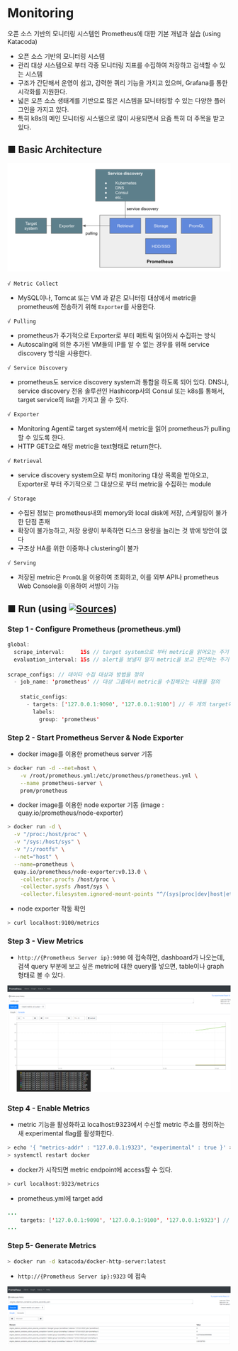 # Monitoring
오픈 소스 기반의 모니터링 시스템인 Prometheus에 대한 기본 개념과 실습 (using Katacoda)

- 오픈 소스 기반의 모니터링 시스템
- 관리 대상 시스템으로 부터 각종 모니터링 지표를 수집하여 저장하고 검색할 수 있는 시스템
- 구조가 간단해서 운영이 쉽고, 강력한 쿼리 기능을 가지고 있으며, Grafana를 통한 시각화를 지원한다.
- 넓은 오픈 소스 생태계를 기반으로 많은 시스템을 모니터링할 수 있는 다양한 플러그인을 가지고 있다. 
- 특히 k8s의 메인 모니터링 시스템으로 많이 사용되면서 요즘 특히 더 주목을 받고 있다.

## ■ Basic Architecture

![architecture](images/architecture.png)

`√ Metric Collect`
- MySQL이나, Tomcat 또는 VM 과 같은 모니터링 대상에서 metric을 prometheus에 전송하기 위해 `Exporter`를 사용한다.

`√ Pulling`
- prometheus가 주기적으로 Exporter로 부터 메트릭 읽어와서 수집하는 방식
- Autoscaling에 의한 추가된 VM들의 IP를 알 수 없는 경우를 위해 service discovery 방식을 사용한다.

`√ Service Discovery`
- prometheus도 service discovery system과 통합을 하도록 되어 있다. DNS나, service discovery 전용 솔루션인 Hashicorp사의 Consul 또는 k8s를 통해서, target service의 list을 가지고 올 수 있다. 

`√ Exporter`
- Monitoring Agent로 target system에서 metric을 읽어 prometheus가 pulling할 수 있도록 한다.
- HTTP GET으로 해당 metric을 text형태로 return한다.

`√ Retrieval`
- service discovery system으로 부터 monitoring 대상 목록을 받아오고, Exporter로 부터 주기적으로 그 대상으로 부터 metric을 수집하는 module

`√ Storage`
- 수집된 정보는 prometheus내의 memory와 local disk에 저장, 스케일링이 불가한 단점 존재
- 확장이 불가능하고, 저장 용량이 부족하면 디스크 용량을 늘리는 것 밖에 방안이 없다
- 구조상 HA를 위한 이중화나 clustering이 불가

`√ Serving`
- 저장된 metric은 `PromQL`을 이용하여 조회하고, 이를 외부 API나 prometheus Web Console을 이용하여 서빙이 가능


## ■ Run (using [![Sources](https://img.shields.io/badge/출처-Katacoda-yellow)](https://www.katacoda.com/))

### Step 1 - Configure Prometheus (prometheus.yml)

```java
global:
  scrape_interval:     15s // target system으로 부터 metric을 읽어오는 주기
  evaluation_interval: 15s // alert을 보낼지 말지 metric을 보고 판단하는 주기

scrape_configs:	// 데이타 수집 대상과 방법을 정의
  - job_name: 'prometheus' // 대상 그룹에서 metric을 수집해오는 내용을 정의

    static_configs:
      - targets: ['127.0.0.1:9090', '127.0.0.1:9100'] // 두 개의 target에서 metric을 수집하도록 하나의 job을 정의 (9090: Prometheus itself, 9100: Node Exporter Prometheus process)
        labels:
          group: 'prometheus'
```

### Step 2 - Start Prometheus Server & Node Exporter

- docker image를 이용한 prometheus server 기동
```bash
> docker run -d --net=host \
    -v /root/prometheus.yml:/etc/prometheus/prometheus.yml \
    --name prometheus-server \
    prom/prometheus
```

- docker image를 이용한 node exporter 기동 (image : quay.io/prometheus/node-exporter)
```bash
> docker run -d \
  -v "/proc:/host/proc" \
  -v "/sys:/host/sys" \
  -v "/:/rootfs" \
  --net="host" \
  --name=prometheus \
  quay.io/prometheus/node-exporter:v0.13.0 \
    -collector.procfs /host/proc \
    -collector.sysfs /host/sys \
    -collector.filesystem.ignored-mount-points "^/(sys|proc|dev|host|etc)($|/)"
```

- node exporter 작동 확인
```bash
> curl localhost:9100/metrics
```

### Step 3 - View Metrics

- `http://{Prometheus Server ip}:9090` 에 접속하면, dashboard가 나오는데, 검색 query 부분에 보고 싶은 metric에 대한 query를 넣으면, table이나 graph 형태로 볼 수 있다.

![monitoring](images/monitoring.png)

### Step 4 - Enable Metrics

- metric 기능을 활성화하고 localhost:9323에서 수신할 metric 주소를 정의하는 새 experimental flag를 활성화한다.

```bash
> echo '{ "metrics-addr" : "127.0.0.1:9323", "experimental" : true }' > /etc/docker/daemon.json
> systemctl restart docker
```

- docker가 시작되면 metric endpoint에 access할 수 있다.

```bash
> curl localhost:9323/metrics
```

- prometheus.yml에 target add

```java
...
	targets: ['127.0.0.1:9090', '127.0.0.1:9100', '127.0.0.1:9323'] // 9323 is the Docker Metrics port
...
```

### Step 5- Generate Metrics

```bash
> docker run -d katacoda/docker-http-server:latest
```

- `http://{Prometheus Server ip}:9323` 에 접속

![monitoring](images/monitoring1.png)

